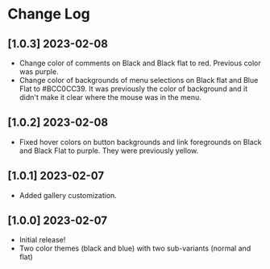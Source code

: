# Change Log

<!-- All notable changes to the "twin-theme" extension will be documented in this file. -->

<!-- Check [Keep a Changelog](http://keepachangelog.com/) for recommendations on how to structure this file. -->

## [1.0.3] 2023-02-08

- Change color of comments on Black and Black flat to red. Previous color was purple.
- Change color of backgrounds of menu selections on Black flat and Blue Flat to #BCC0CC39. It was previously the color of background and it didn't make it clear where the mouse was in the menu.

## [1.0.2] 2023-02-08

- Fixed hover colors on button backgrounds and link foregrounds on Black and Black Flat to purple. They were previously yellow.

## [1.0.1] 2023-02-07

- Added gallery customization.

## [1.0.0] 2023-02-07

- Initial release!
- Two color themes (black and blue) with two sub-variants (normal and flat)
